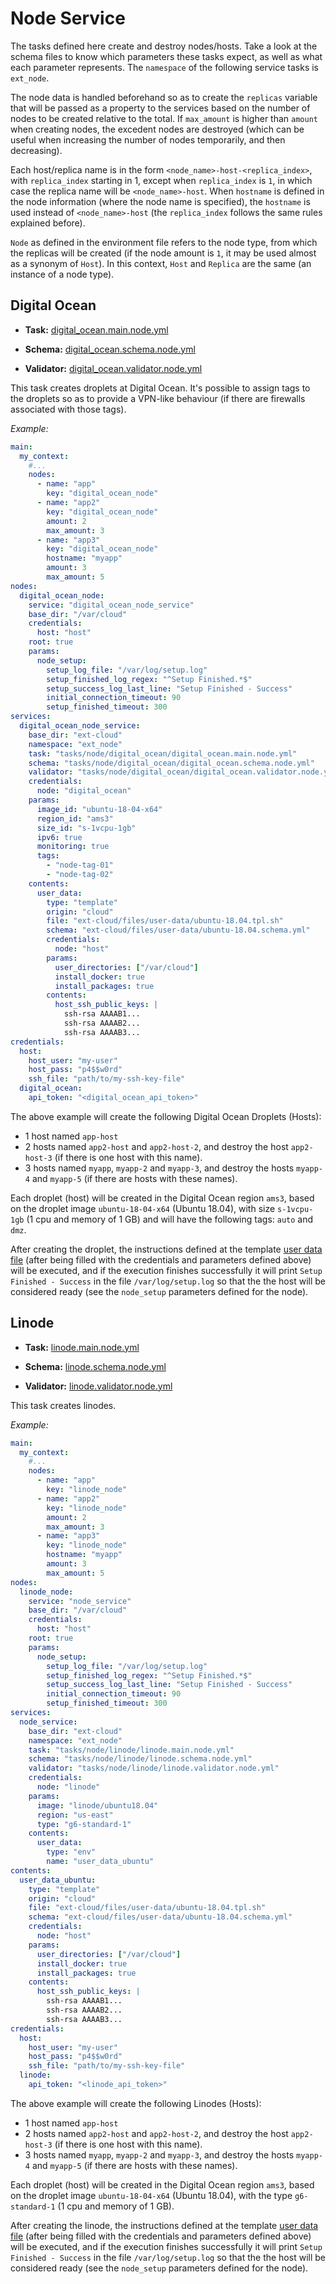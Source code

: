 # Node Service

The tasks defined here create and destroy nodes/hosts. Take a look at the schema files to know which parameters these tasks expect, as well as what each parameter represents. The `namespace` of the following service tasks is `ext_node`.

The node data is handled beforehand so as to create the `replicas` variable that will be passed as a property to the services based on the number of nodes to be created relative to the total. If `max_amount` is higher than `amount` when creating nodes, the excedent nodes are destroyed (which can be useful when increasing the number of nodes temporarily, and then decreasing).

Each host/replica name is in the form `<node_name>-host-<replica_index>`, with `replica_index` starting in 1, except when `replica_index` is `1`, in which case the replica name will be `<node_name>-host`. When `hostname` is defined in the node information (where the node name is specified), the `hostname` is used instead of `<node_name>-host` (the `replica_index` follows the same rules explained before).

`Node` as defined in the environment file refers to the node type, from which the replicas will be created (if the node amount is `1`, it may be used almost as a synonym of `Host`). In this context, `Host` and `Replica` are the same (an instance of a node type).

## Digital Ocean

- **Task:** [digital_ocean.main.node.yml](digital_ocean/digital_ocean.main.node.yml)

- **Schema:** [digital_ocean.schema.node.yml](digital_ocean/digital_ocean.schema.node.yml)

- **Validator:** [digital_ocean.validator.node.yml](digital_ocean/digital_ocean.validator.node.yml)

This task creates droplets at Digital Ocean. It's possible to assign tags to the droplets so as to provide a VPN-like behaviour (if there are firewalls associated with those tags).

_Example:_

```yaml
main:
  my_context:
    #...
    nodes:
      - name: "app"
        key: "digital_ocean_node"
      - name: "app2"
        key: "digital_ocean_node"
        amount: 2
        max_amount: 3
      - name: "app3"
        key: "digital_ocean_node"
        hostname: "myapp"
        amount: 3
        max_amount: 5
nodes:
  digital_ocean_node:
    service: "digital_ocean_node_service"
    base_dir: "/var/cloud"
    credentials:
      host: "host"
    root: true
    params:
      node_setup:
        setup_log_file: "/var/log/setup.log"
        setup_finished_log_regex: "^Setup Finished.*$"
        setup_success_log_last_line: "Setup Finished - Success"
        initial_connection_timeout: 90
        setup_finished_timeout: 300
services:
  digital_ocean_node_service:
    base_dir: "ext-cloud"
    namespace: "ext_node"
    task: "tasks/node/digital_ocean/digital_ocean.main.node.yml"
    schema: "tasks/node/digital_ocean/digital_ocean.schema.node.yml"
    validator: "tasks/node/digital_ocean/digital_ocean.validator.node.yml"
    credentials:
      node: "digital_ocean"
    params:
      image_id: "ubuntu-18-04-x64"
      region_id: "ams3"
      size_id: "s-1vcpu-1gb"
      ipv6: true
      monitoring: true
      tags:
        - "node-tag-01"
        - "node-tag-02"
    contents:
      user_data:
        type: "template"
        origin: "cloud"
        file: "ext-cloud/files/user-data/ubuntu-18.04.tpl.sh"
        schema: "ext-cloud/files/user-data/ubuntu-18.04.schema.yml"
        credentials:
          node: "host"
        params:
          user_directories: ["/var/cloud"]
          install_docker: true
          install_packages: true
        contents:
          host_ssh_public_keys: |
            ssh-rsa AAAAB1...
            ssh-rsa AAAAB2...
            ssh-rsa AAAAB3...
credentials:
  host:
    host_user: "my-user"
    host_pass: "p4$$w0rd"
    ssh_file: "path/to/my-ssh-key-file"
  digital_ocean:
    api_token: "<digital_ocean_api_token>"
```

The above example will create the following Digital Ocean Droplets (Hosts):

- 1 host named `app-host`
- 2 hosts named `app2-host` and `app2-host-2`, and destroy the host `app2-host-3` (if there is one host with this name).
- 3 hosts named `myapp`, `myapp-2` and `myapp-3`, and destroy the hosts `myapp-4` and `myapp-5` (if there are hosts with these names).

Each droplet (host) will be created in the Digital Ocean region `ams3`, based on the droplet image `ubuntu-18-04-x64` (Ubuntu 18.04), with size `s-1vcpu-1gb` (1 cpu and memory of 1 GB) and will have the following tags: `auto` and `dmz`.

After creating the droplet, the instructions defined at the template [user data file](../../files/user-data/ubuntu-18.04.tpl.sh) (after being filled with the credentials and parameters defined above) will be executed, and if the execution finishes successfully it will print `Setup Finished - Success` in the file `/var/log/setup.log` so that the the host will be considered ready (see the `node_setup` parameters defined for the node).

## Linode

- **Task:** [linode.main.node.yml](linode/linode.main.node.yml)

- **Schema:** [linode.schema.node.yml](linode/linode.schema.node.yml)

- **Validator:** [linode.validator.node.yml](linode/linode.validator.node.yml)

This task creates linodes.

_Example:_

```yaml
main:
  my_context:
    #...
    nodes:
      - name: "app"
        key: "linode_node"
      - name: "app2"
        key: "linode_node"
        amount: 2
        max_amount: 3
      - name: "app3"
        key: "linode_node"
        hostname: "myapp"
        amount: 3
        max_amount: 5
nodes:
  linode_node:
    service: "node_service"
    base_dir: "/var/cloud"
    credentials:
      host: "host"
    root: true
    params:
      node_setup:
        setup_log_file: "/var/log/setup.log"
        setup_finished_log_regex: "^Setup Finished.*$"
        setup_success_log_last_line: "Setup Finished - Success"
        initial_connection_timeout: 90
        setup_finished_timeout: 300
services:
  node_service:
    base_dir: "ext-cloud"
    namespace: "ext_node"
    task: "tasks/node/linode/linode.main.node.yml"
    schema: "tasks/node/linode/linode.schema.node.yml"
    validator: "tasks/node/linode/linode.validator.node.yml"
    credentials:
      node: "linode"
    params:
      image: "linode/ubuntu18.04"
      region: "us-east"
      type: "g6-standard-1"
    contents:
      user_data:
        type: "env"
        name: "user_data_ubuntu"
contents:
  user_data_ubuntu:
    type: "template"
    origin: "cloud"
    file: "ext-cloud/files/user-data/ubuntu-18.04.tpl.sh"
    schema: "ext-cloud/files/user-data/ubuntu-18.04.schema.yml"
    credentials:
      node: "host"
    params:
      user_directories: ["/var/cloud"]
      install_docker: true
      install_packages: true
    contents:
      host_ssh_public_keys: |
        ssh-rsa AAAAB1...
        ssh-rsa AAAAB2...
        ssh-rsa AAAAB3...
credentials:
  host:
    host_user: "my-user"
    host_pass: "p4$$w0rd"
    ssh_file: "path/to/my-ssh-key-file"
  linode:
    api_token: "<linode_api_token>"
```

The above example will create the following Linodes (Hosts):

- 1 host named `app-host`
- 2 hosts named `app2-host` and `app2-host-2`, and destroy the host `app2-host-3` (if there is one host with this name).
- 3 hosts named `myapp`, `myapp-2` and `myapp-3`, and destroy the hosts `myapp-4` and `myapp-5` (if there are hosts with these names).

Each droplet (host) will be created in the Digital Ocean region `ams3`, based on the droplet image `ubuntu-18-04-x64` (Ubuntu 18.04), with the type `g6-standard-1` (1 cpu and memory of 1 GB).

After creating the linode, the instructions defined at the template [user data file](../../files/user-data/ubuntu-18.04.tpl.sh) (after being filled with the credentials and parameters defined above) will be executed, and if the execution finishes successfully it will print `Setup Finished - Success` in the file `/var/log/setup.log` so that the the host will be considered ready (see the `node_setup` parameters defined for the node).
